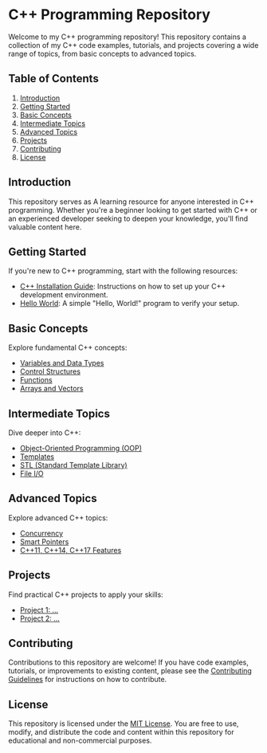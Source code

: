 # C++ Programming Repository

Welcome to my C++ programming repository! This repository contains a collection of my C++ code examples, tutorials, and projects covering a wide range of topics, from basic concepts to advanced topics.

## Table of Contents

1. [Introduction](#introduction)
2. [Getting Started](#getting-started)
3. [Basic Concepts](#basic-concepts)
4. [Intermediate Topics](#intermediate-topics)
5. [Advanced Topics](#advanced-topics)
6. [Projects](#projects)
7. [Contributing](#contributing)
8. [License](#license)

## Introduction

This repository serves as A learning resource for anyone interested in C++ programming. Whether you're a beginner looking to get started with C++ or an experienced developer seeking to deepen your knowledge, you'll find valuable content here.

## Getting Started

If you're new to C++ programming, start with the following resources:

- [C++ Installation Guide](getting-started/installation.md): Instructions on how to set up your C++ development environment.
- [Hello World](getting-started/hello-world.cpp): A simple "Hello, World!" program to verify your setup.

## Basic Concepts

Explore fundamental C++ concepts:

- [Variables and Data Types](basic-concepts/variables.md)
- [Control Structures](basic-concepts/control-structures.md)
- [Functions](basic-concepts/functions.md)
- [Arrays and Vectors](basic-concepts/arrays-and-vectors.md)

## Intermediate Topics

Dive deeper into C++:

- [Object-Oriented Programming (OOP)](intermediate-topics/oop.md)
- [Templates](intermediate-topics/templates.md)
- [STL (Standard Template Library)](intermediate-topics/stl.md)
- [File I/O](intermediate-topics/file-io.md)

## Advanced Topics

Explore advanced C++ topics:

- [Concurrency](advanced-topics/concurrency.md)
- [Smart Pointers](advanced-topics/smart-pointers.md)
- [C++11, C++14, C++17 Features](advanced-topics/cplusplus-features.md)

## Projects

Find practical C++ projects to apply your skills:

- [Project 1: ...](projects/project1.md)
- [Project 2: ...](projects/project2.md)

## Contributing

Contributions to this repository are welcome! If you have code examples, tutorials, or improvements to existing content, please see the [Contributing Guidelines](CONTRIBUTING.md) for instructions on how to contribute.

## License

This repository is licensed under the [MIT License](LICENSE.md). You are free to use, modify, and distribute the code and content within this repository for educational and non-commercial purposes.
